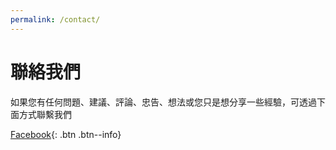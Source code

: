```yaml
---
permalink: /contact/
---
```


# 聯絡我們

如果您有任何問題、建議、評論、忠告、想法或您只是想分享一些經驗，可透過下面方式聯繫我們

[Facebook](https://www.facebook.com/foodsharingtaiwan/){: .btn .btn--info}
